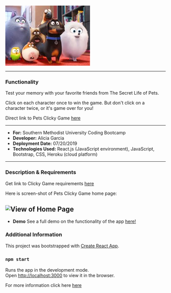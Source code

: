 ![image info](./src/images/secretlifeofpets.jpg)

---

### Functionality

Test your memory with your favorite friends from The Secret Life of Pets.

Click on each character once to win the game. But don't click on a character twice, or it's game over for you!

Direct link to Pets Clicky Game [here](https://pacific-gorge-34735.herokuapp.com/)

---

- **For:** Southern Methodist University Coding Bootcamp
- **Developer:** Alicia Garcia
- **Deployment Date:** 07/20/2019
- **Technologies Used:** React.js (JavaScript environment), JavaScript, Bootstrap, CSS, Heroku (cloud platform)

---

### Description & Requirements

Get link to Clicky Game requirements [here](https://docs.google.com/document/d/1U0r-p-dfFWAHGWTu1-R9r4pbXOajExC4wEDxo7Yf5Xw/edit?usp=sharing)

Here is screen-shot of Pets Clicky Game home page:

## ![View of Home Page](../images/PetsClickyGameImage.png)

- **Demo**
  See a full demo on the functionality of the app [here!]()

### Additional Information

This project was bootstrapped with [Create React App](https://github.com/facebook/create-react-app).

### `npm start`

Runs the app in the development mode.<br>
Open [http://localhost:3000](http://localhost:3000) to view it in the browser.

For more information click here [here](https://docs.google.com/document/d/1Sgb6goguvFWh6XfI8U93_6rV7P-jW7AfoVCiVAQNmIA/edit?usp=sharing)
